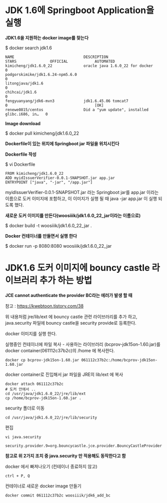 # JDK 1.6에 Springboot Application을 실행

**JDK1.6을 지원하는 docker image를 찾는다**

$ docker search jdk1.6

```
NAME                               DESCRIPTION                                     STARS               OFFICIAL            AUTOMATED
kimicheng/jdk1.6.0_22              oracle java 1.6.0_22 for docker                 0
podgorskimike/jdk1.6.24-npm5.6.0                                                   0
litongjava/jdk1.6                                                                  0
chihcai/jdk1.6                                                                     0
fengyuanyang/jdk6-mvn3             jdk1.6.45.06 tomcat7                            0                                       [OK]
renewe0815/centos                  Did a "yum update", installed glibc.i686, in…   0
```

**Image download**

$ docker pull kimicheng/jdk1.6.0_22

**Dockerfile이 있는 위치에 Springboot jar 파일을 위치시킨다**

**Dockerfile 작성**

$ vi Dockerfile
```
FROM kimicheng/jdk1.6.0_22
ADD myidIssuerVerifier-0.0.1-SNAPSHOT.jar app.jar
ENTRYPOINT ["java", "-jar", "/app.jar"]
```

myidIssuerVerifier-0.0.1-SNAPSHOT.jar 라는 Springboot jar를 app.jar 이라는 이름으로 도커 이미지에 포함하고, 이 이미지가 실행 될 때 java -jar app.jar 이 실행 되도록 했다.


**새로운 도커 이미지를 만든다(woosiiik/jdk1.6.0_22_jar이라는 이름으로)**

$ docker build -t woosiiik/jdk1.6.0_22_jar .

**Docker 컨테이너를 만들면서 실행 한다**

$ docker run -p 8080:8080 woosiiik/jdk1.6.0_22_jar


# JDK1.6 도커 이미지에 bouncy castle 라이브러리 추가 하는 방법
**JCE cannot authenticate the provider BC라는 에러가 발생 할 때**

참고 : https://kwebtoon.tistory.com/38

위 내용처럼 jre/lib/ext 에 bouncy castle 관련 라이브러리를 추가 하고, java.security 파일에 bouncy castle을 security provide로 등록한다.

docker 이미지를 실행 한다. 


실행중인 컨테이너에 파일 복사 - 사용하는 라이브러리 (bcprov-jdk15on-1.60.jar)를 docker container(061112c37b2c)의 /home 에 복사한다. 
```
docker cp bcprov-jdk15on-1.60.jar 061112c37b2c:/home/bcprov-jdk15on-1.60.jar
```
docker container로 진입해서 jar 파일을 JRE의 lib/ext 에 복사
```
docker attach 061112c37b2c
# 도커 안에서 ..
cd /usr/java/jdk1.6.0_22/jre/lib/ext
cp /home/bcprov-jdk15on-1.60.jar .
```
security 폴더로 이동
```
cd /usr/java/jdk1.6.0_22/jre/lib/security
```
편집
```
vi java.security
```
```
security.provider.9=org.bouncycastle.jce.provider.BouncyCastleProvider
```

**참고로 위 2가지 조치 중 java.security 만 적용해도 동작한다고 함**

docker 에서 빠져나오기 (컨테이너 종료하지 않고)
```
ctrl + P, Q
```
컨테이너로 새로운 docker image 만들기
```
docker commit 061112c37b2c woosiiik/jdk6_add_bc
```
